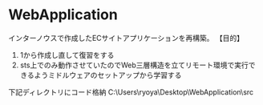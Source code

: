 # WebApplication
インターノウスで作成したECサイトアプリケーションを再構築。
【目的】
1. 1から作成し直して復習をする
2. sts上でのみ動作させていたのでWeb三層構造を立てリモート環境で実行できるようミドルウェアのセットアップから学習する

下記ディレクトリにコード格納
C:\Users\ryoya\Desktop\WebApplication\src
